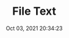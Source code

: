 ---
id: 44
title: File Text 
file-slug: file-text
date: Oct 03, 2021 20:34:23
feature: false
category: icons
angle: dynamic
clay: https://3dicons.sgp1.cdn.digitaloceanspaces.com/v1/dynamic/clay/file-text-dynamic-clay.png
gradient: https://3dicons.sgp1.cdn.digitaloceanspaces.com/v1/dynamic/gradient/file-text-dynamic-gradient.png
color: https://3dicons.sgp1.cdn.digitaloceanspaces.com/v1/dynamic/color/file-text-dynamic-color.png
premium: https://3dicons.sgp1.cdn.digitaloceanspaces.com/v1/dynamic/premium/file-text-dynamic-premium.png
---